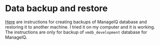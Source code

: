 # Data backup and restore

[Here](PostgresqlDB.md) are instructions for creating backups of ManageIQ database and restoring it to another machine. I tried it on my computer and it is working. The instructions are only for backup of `vmdb_development` database for ManageIQ.